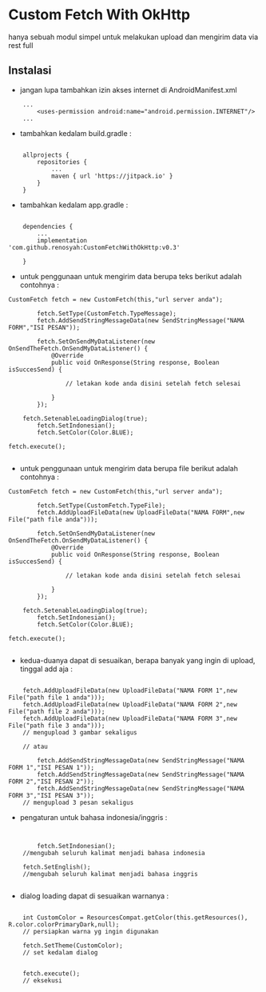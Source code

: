 # Custom Fetch With OkHttp

hanya sebuah modul simpel untuk melakukan upload dan mengirim data via rest full

## Instalasi

* jangan lupa tambahkan izin akses internet di AndroidManifest.xml

```
	...
    	<uses-permission android:name="android.permission.INTERNET"/>
	...

```


* tambahkan kedalam build.gradle : 

```

	allprojects {
		repositories {
			...
			maven { url 'https://jitpack.io' }
		}
	}

```


* tambahkan kedalam app.gradle : 

```

	dependencies {
		...
		implementation 'com.github.renosyah:CustomFetchWithOkHttp:v0.3'
	
	}

```

* untuk penggunaan untuk mengirim data berupa teks berikut adalah contohnya : 

```
CustomFetch fetch = new CustomFetch(this,"url server anda");

        fetch.SetType(CustomFetch.TypeMessage);
        fetch.AddSendStringMessageData(new SendStringMessage("NAMA FORM","ISI PESAN"));

        fetch.SetOnSendMyDataListener(new OnSendTheFetch.OnSendMyDataListener() {
            @Override
            public void OnResponse(String response, Boolean isSuccesSend) {
                
                // letakan kode anda disini setelah fetch selesai
                
            }
        });

	fetch.SetenableLoadingDialog(true);
        fetch.SetIndonesian();
        fetch.SetColor(Color.BLUE);

fetch.execute();


```


* untuk penggunaan untuk mengirim data berupa file berikut adalah contohnya : 

```
CustomFetch fetch = new CustomFetch(this,"url server anda");

        fetch.SetType(CustomFetch.TypeFile);
        fetch.AddUploadFileData(new UploadFileData("NAMA FORM",new File("path file anda")));

        fetch.SetOnSendMyDataListener(new OnSendTheFetch.OnSendMyDataListener() {
            @Override
            public void OnResponse(String response, Boolean isSuccesSend) {
                
                // letakan kode anda disini setelah fetch selesai
                
            }
        });

	fetch.SetenableLoadingDialog(true);
        fetch.SetIndonesian();
        fetch.SetColor(Color.BLUE);

fetch.execute();


```


* kedua-duanya dapat di sesuaikan, berapa banyak yang ingin di upload, tinggal add aja : 

```

	fetch.AddUploadFileData(new UploadFileData("NAMA FORM 1",new File("path file 1 anda")));
	fetch.AddUploadFileData(new UploadFileData("NAMA FORM 2",new File("path file 2 anda")));
	fetch.AddUploadFileData(new UploadFileData("NAMA FORM 3",new File("path file 3 anda")));
	// mengupload 3 gambar sekaligus
	
	// atau

        fetch.AddSendStringMessageData(new SendStringMessage("NAMA FORM 1","ISI PESAN 1"));
        fetch.AddSendStringMessageData(new SendStringMessage("NAMA FORM 2","ISI PESAN 2"));
        fetch.AddSendStringMessageData(new SendStringMessage("NAMA FORM 3","ISI PESAN 3"));
	// mengupload 3 pesan sekaligus
```

* pengaturan untuk bahasa indonesia/inggris :

```


        fetch.SetIndonesian(); 
	//mengubah seluruh kalimat menjadi bahasa indonesia

 	fetch.SetEnglish(); 
	//mengubah seluruh kalimat menjadi bahasa inggris


```

* dialog loading dapat di sesuaikan warnanya :

```

	int CustomColor = ResourcesCompat.getColor(this.getResources(), R.color.colorPrimaryDark,null);
	// persiapkan warna yg ingin digunakan	

	fetch.SetTheme(CustomColor);
	// set kedalam dialog


	fetch.execute();
	// eksekusi

```
